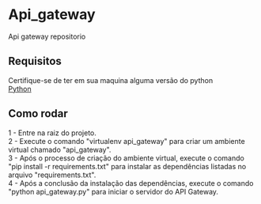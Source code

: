 # Api_gateway
Api gateway repositorio

## Requisitos
Certifique-se de ter em sua maquina alguma versão do python <br>
[Python](https://www.python.org/downloads/)

## Como rodar 
1 - Entre na raiz do projeto.<br>
2 - Execute o comando "virtualenv api_gateway" para criar um ambiente virtual chamado "api_gateway".<br>
3 - Após o processo de criação do ambiente virtual, execute o comando "pip install -r requirements.txt" para instalar as dependências listadas no arquivo "requirements.txt".<br>
4 - Após a conclusão da instalação das dependências, execute o comando "python api_gateway.py" para iniciar o servidor do API Gateway.<br>